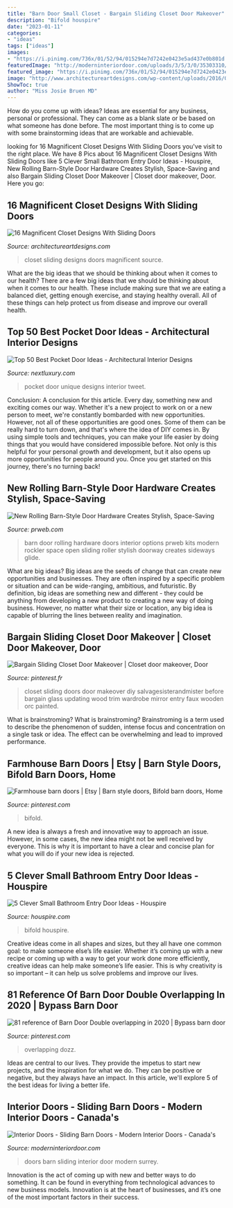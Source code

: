 ```yaml
---
title: "Barn Door Small Closet - Bargain Sliding Closet Door Makeover"
description: "Bifold houspire"
date: "2023-01-11"
categories:
- "ideas"
tags: ["ideas"]
images:
- "https://i.pinimg.com/736x/01/52/94/015294e7d7242e0423e5ad437e0b801d.jpg"
featuredImage: "http://moderninteriordoor.com/uploads/3/5/3/0/35303310/7658457.jpg"
featured_image: "https://i.pinimg.com/736x/01/52/94/015294e7d7242e0423e5ad437e0b801d.jpg"
image: "http://www.architectureartdesigns.com/wp-content/uploads/2016/06/6-14.jpg"
ShowToc: true
author: "Miss Josie Bruen MD"
---
```



How do you come up with ideas?
Ideas are essential for any business, personal or professional. They can come as a blank slate or be based on what someone has done before. The most important thing is to come up with some brainstorming ideas that are workable and achievable.

	

		
looking for 16 Magnificent Closet Designs With Sliding Doors you've visit to the right place. We have 8 Pics about 16 Magnificent Closet Designs With Sliding Doors like 5 Clever Small Bathroom Entry Door Ideas - Houspire, New Rolling Barn-Style Door Hardware Creates Stylish, Space-Saving and also Bargain Sliding Closet Door Makeover | Closet door makeover, Door. Here you go:
		
    
## 16 Magnificent Closet Designs With Sliding Doors

<img loading=lazy src="http://www.architectureartdesigns.com/wp-content/uploads/2016/06/6-14.jpg" onerror="this.onerror=null;this.src='https://tse1.mm.bing.net/th?id=OIP.nLAFnn-dU5y1tXYLXODbtgHaJ3&amp;pid=15.1';" alt="16 Magnificent Closet Designs With Sliding Doors">

_Source: architectureartdesigns.com_

>closet sliding designs doors magnificent source. 

	

What are the big ideas that we should be thinking about when it comes to our health?
There are a few big ideas that we should be thinking about when it comes to our health. These include making sure that we are eating a balanced diet, getting enough exercise, and staying healthy overall. All of these things can help protect us from disease and improve our overall health.

    
## Top 50 Best Pocket Door Ideas - Architectural Interior Designs

<img loading=lazy src="http://nextluxury.com/wp-content/uploads/unique-pocket-door-designs.jpg" onerror="this.onerror=null;this.src='https://tse4.mm.bing.net/th?id=OIP.Vjq_tXmMssM8ycYEaXSgMwAAAA&amp;pid=15.1';" alt="Top 50 Best Pocket Door Ideas - Architectural Interior Designs">

_Source: nextluxury.com_

>pocket door unique designs interior tweet. 

	

Conclusion: A conclusion for this article.
Every day, something new and exciting comes our way. Whether it's a new project to work on or a new person to meet, we're constantly bombarded with new opportunities. However, not all of these opportunities are good ones. Some of them can be really hard to turn down, and that's where the idea of DIY comes in.
By using simple tools and techniques, you can make your life easier by doing things that you would have considered impossible before. Not only is this helpful for your personal growth and development, but it also opens up more opportunities for people around you. Once you get started on this journey, there's no turning back!

    
## New Rolling Barn-Style Door Hardware Creates Stylish, Space-Saving

<img loading=lazy src="http://ww1.prweb.com/prfiles/2014/06/09/11929746/57053-04_spade_barn_door.jpg" onerror="this.onerror=null;this.src='https://tse3.mm.bing.net/th?id=OIP.uorTSZFj1l2NxZsiBsigOwHaJ5&amp;pid=15.1';" alt="New Rolling Barn-Style Door Hardware Creates Stylish, Space-Saving">

_Source: prweb.com_

>barn door rolling hardware doors interior options prweb kits modern rockler space open sliding roller stylish doorway creates sideways glide. 

	

What are big ideas?
Big ideas are the seeds of change that can create new opportunities and businesses. They are often inspired by a specific problem or situation and can be wide-ranging, ambitious, and futuristic. By definition, big ideas are something new and different - they could be anything from developing a new product to creating a new way of doing business. However, no matter what their size or location, any big idea is capable of blurring the lines between reality and imagination.

    
## Bargain Sliding Closet Door Makeover | Closet Door Makeover, Door

<img loading=lazy src="https://i.pinimg.com/736x/01/52/94/015294e7d7242e0423e5ad437e0b801d.jpg" onerror="this.onerror=null;this.src='https://tse2.mm.bing.net/th?id=OIP.CasILEeDkBEsVhQSVOkCkwHaJ3&amp;pid=15.1';" alt="Bargain Sliding Closet Door Makeover | Closet door makeover, Door">

_Source: pinterest.fr_

>closet sliding doors door makeover diy salvagesisterandmister before bargain glass updating wood trim wardrobe mirror entry faux wooden orc painted. 

	

What is brainstroming?
What is brainstroming? Brainstroming is a term used to describe the phenomenon of sudden, intense focus and concentration on a single task or idea. The effect can be overwhelming and lead to improved performance.

    
## Farmhouse Barn Doors | Etsy | Barn Style Doors, Bifold Barn Doors, Home

<img loading=lazy src="https://i.pinimg.com/736x/a9/4d/f6/a94df66bad98be2e80629166a84b470b.jpg" onerror="this.onerror=null;this.src='https://tse1.mm.bing.net/th?id=OIP.2Qbo72CjwDf1dXp3zzxIJgHaJz&amp;pid=15.1';" alt="Farmhouse barn doors | Etsy | Barn style doors, Bifold barn doors, Home">

_Source: pinterest.com_

>bifold. 

	

A new idea is always a fresh and innovative way to approach an issue. However, in some cases, the new idea might not be well received by everyone. This is why it is important to have a clear and concise plan for what you will do if your new idea is rejected.

    
## 5 Clever Small Bathroom Entry Door Ideas - Houspire

<img loading=lazy src="https://houspire.com/wp-content/uploads/2021/06/small-bathroom-entry-door-ideas-3.png" onerror="this.onerror=null;this.src='https://tse4.mm.bing.net/th?id=OIP.VbPQebt10AYDM4u-gL7RmQAAAA&amp;pid=15.1';" alt="5 Clever Small Bathroom Entry Door Ideas - Houspire">

_Source: houspire.com_

>bifold houspire. 

	

Creative ideas come in all shapes and sizes, but they all have one common goal: to make someone else’s life easier. Whether it’s coming up with a new recipe or coming up with a way to get your work done more efficiently, creative ideas can help make someone’s life easier. This is why creativity is so important – it can help us solve problems and improve our lives.

    
## 81 Reference Of Barn Door Double Overlapping In 2020 | Bypass Barn Door

<img loading=lazy src="https://i.pinimg.com/736x/fb/5d/ec/fb5dec13d1822404a83295c2ca5e1108.jpg" onerror="this.onerror=null;this.src='https://tse3.mm.bing.net/th?id=OIP.PmCZ_Xr6o52WSseT1tHiNQHaJ5&amp;pid=15.1';" alt="81 reference of Barn Door Double overlapping in 2020 | Bypass barn door">

_Source: pinterest.com_

>overlapping dozz. 

	

Ideas are central to our lives. They provide the impetus to start new projects, and the inspiration for what we do. They can be positive or negative, but they always have an impact. In this article, we'll explore 5 of the best ideas for living a better life.

    
## Interior Doors - Sliding Barn Doors - Modern Interior Doors - Canada&#039;s

<img loading=lazy src="http://moderninteriordoor.com/uploads/3/5/3/0/35303310/7658457.jpg" onerror="this.onerror=null;this.src='https://tse3.mm.bing.net/th?id=OIP.y5GfBnQNgHbDe_Klzs621QHaNK&amp;pid=15.1';" alt="Interior Doors - Sliding Barn Doors - Modern Interior Doors - Canada&#039;s">

_Source: moderninteriordoor.com_

>doors barn sliding interior door modern surrey. 

	

Innovation is the act of coming up with new and better ways to do something. It can be found in everything from technological advances to new business models. Innovation is at the heart of businesses, and it’s one of the most important factors in their success.

